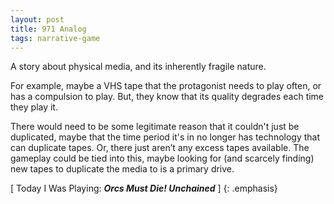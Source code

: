 ```yaml
---
layout: post
title: 971 Analog
tags: narrative-game
---
```

A story about physical media, and its inherently fragile nature.

For example, maybe a VHS tape that the protagonist needs to play often, or has a compulsion to play. But, they know that its quality degrades each time they play it.

There would need to be some legitimate reason that it couldn't just be duplicated, maybe that the time period it's in no longer has technology that can duplicate tapes. Or, there just aren’t any excess tapes available. The gameplay could be tied into this, maybe looking for (and scarcely finding) new tapes to duplicate the media to is a primary drive.

[ Today I Was Playing: ***Orcs Must Die! Unchained*** ]
{: .emphasis}
